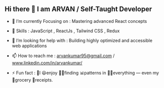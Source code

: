 ## Hi there 👋 I am ARVAN / Self-Taught Developer

- 🌱 I’m currently Focusing on     :     Mastering advanced React concepts
  
- 🔭 Skills                        :     JavaScript , ReactJs , Tailwind CSS , Redux                                    
 
- 🤔 I’m looking for help with     :     Building highly optimized and accessible web applications

- 📫 How to reach me               :     arvankumar95@gmail.com / www.linkedin.com/in/arvankumar/
   
- ⚡ Fun fact                       :     🦸I 😃enjoy 🐕‍🦺finding 📊patterns in 🤷‍♂️everything — even my 🍞grocery 💯receipts. 

